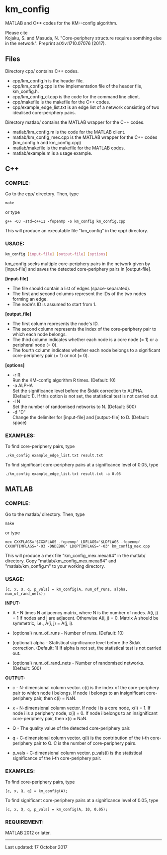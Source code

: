 # km_config
MATLAB and C++ codes for the KM--config algorithm.

Please cite  
  Kojaku, S. and Masuda, N. "Core-periphery structure requires somthing else in the network". Preprint arXiv:1710.07076 (2017).


## Files
Directory cpp/ contains C++ codes.  
  * cpp/km_config.h is the header file.
  * cpp/km_config.cpp is the implementation file of the header file, km_config.h.
  * cpp/km_config_cl.cpp is the code for the command line client.
  * cpp/makefile is the makefile for the C++ codes. 
  * cpp/example_edge_list.txt is an edge list of a network consisting of two idealised core-periphery pairs.


Directory matlab/ contains the MATLAB wrapper for the C++ codes.  
  * matlab/km_config.m is the code for the MATLAB client.
  * matlab/km_config_mex.cpp is the MATLAB wrapper for the C++ codes (km_config.h and km_config.cpp)
  * matlab/makefile is the makefile for the MATLAB codes. 
  * matlab/example.m is a usage example.
   

## C++ 

### COMPILE:

  Go to the cpp/ directory. Then, type
        
    make
       
  or type
        
    g++ -O3 -std=c++11 -fopenmp -o km_config km_config.cpp
    	
  This will produce an executable file "km_config" in the cpp/ directory.
 
 
### USAGE:
  ``` bash
  km_config [input-file] [output-file] [options]
  ```

  km_config seeks multiple core-periphery pairs in the network given by [input-file] and saves the detected core-periphery pairs in [output-file].
  
**[input-file]**  
 * The file should contain a list of edges (space-separated).  
 * The first and second columns represent the IDs of the two nodes forming an edge.    
 * The node's ID is assumed to start from 1.  
  
**[output_file]**  
 * The first column represents the node's ID.
 * The second column represents the index of the core-periphery pair to which each node belongs.
 * The third column indicates whether each node is a core node (= 1) or a peripheral node (= 0).
 * The fourth column indicates whether each node belongs to a significant core-periphery pair (= 1) or not (= 0).
  
  
**[options]**  
* -r R  
 Run the KM-config algorithm R times. (Default: 10)  
* -a ALPHA  
  Set the significance level before the Šidák correction to ALPHA. (Default: 1). If this option is not set, the statistical test is not carried out.
* -l N  
Set the number of randomised networks to N. (Default: 500)
* -d "D"  
Change the delimiter for [input-file] and [output-file] to D. (Default: space)  


 ### EXAMPLES:
    
  To find core-periphery pairs, type
    
    ./km_config example_edge_list.txt result.txt
    
  To find significant core-periphery pairs at a significance level of 0.05, type
 
    ./km_config example_edge_list.txt result.txt -a 0.05 


## MATLAB  
      
### COMPILE:

  Go to the matlab/ directory. Then, type
        
    make
    
  or type
       
    mex CXXFLAGS='$CXXFLAGS -fopenmp' LDFLAGS='$LDFLAGS -fopenmp' CXXOPTIMFLAGS='-O3 -DNDEBUG' LDOPTIMFLAGS='-O3' km_config_mex.cpp 
    
  This will produce a mex file "km_config_mex.mexa64" in the matlab/ directory. 
  Copy "matlab/km_config_mex.mexa64" and "matlab/km_config.m" to your working directory.
 
 
 ### USAGE:

    [c, x, Q, q, p_vals] = km_config(A, num_of_runs, alpha, num_of_rand_nets);
 
 
  **INPUT:** 
 
  * A - N times N adjacency matrix, where N is the number of nodes. A(i, j) = 1 if nodes and j are adjacent. Otherwise A(i, j) = 0. Matrix A should be symmetric, i.e., A(i, j) = A(j, i).
      
  * (optional) num_of_runs - Number of runs. (Default: 10) 
      
  * (optional) alpha - Statistical significance level before the Šidák correction. (Default: 1) If alpha is not set, the statistical test is not carried out. 
      
  * (optional) num_of_rand_nets - Number of randomised networks. (Default: 500) 


  **OUTPUT:**

  * c - N-dimensional column vector. c(i) is the index of the core-periphery pair to which node i belongs.
          If node i belongs to an insignificant core-periphery pair, then c(i) = NaN.
      
  * x - N-dimensional column vector. If node i is a core node, x(i) = 1. If node i is a periphery node, x(i) = 0.
          If node i belongs to an insignificant core-periphery pair, then x(i) = NaN.
      
  * Q - The quality value of the detected core-periphery pair.
      
  * q - C-dimensional column vector. q(i) is the contribution of the i-th core-periphery pair to Q.
          C is the number of core-periphery pairs.
      
  * p_vals - C-dimensional column vector. p_vals(i) is the statistical significance of the i-th core-periphery pair. 

  
### EXAMPLES:
    
To find core-periphery pairs, type 
 
    [c, x, Q, q] = km_config(A);

To find significant core-periphery pairs at a significance level of 0.05, type	
    
    [c, x, Q, q, p_vals] = km_config(A, 10, 0.05);


### REQUIREMENT: 
      
  MATLAB 2012 or later.

---
Last updated: 17 October 2017


